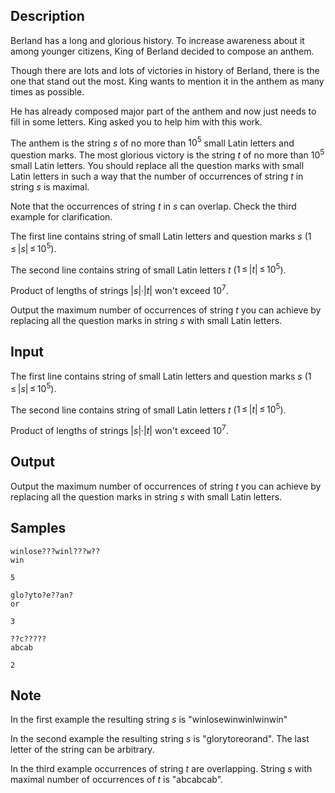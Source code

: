 ## Description

<div><p>Berland has a long and glorious history. To increase awareness about it among younger citizens, King of Berland decided to compose an anthem.</p><p>Though there are lots and lots of victories in history of Berland, there is the one that stand out the most. King wants to mention it in the anthem as many times as possible.</p><p>He has already composed major part of the anthem and now just needs to fill in some letters. King asked you to help him with this work.</p><p>The anthem is the string <span class="tex-span"><i>s</i></span> of no more than <span class="tex-span">10<sup class="upper-index">5</sup></span> small Latin letters and question marks. The most glorious victory is the string <span class="tex-span"><i>t</i></span> of no more than <span class="tex-span">10<sup class="upper-index">5</sup></span> small Latin letters. You should replace all the question marks with small Latin letters in such a way that the number of occurrences of string <span class="tex-span"><i>t</i></span> in string <span class="tex-span"><i>s</i></span> is maximal.</p><p>Note that the occurrences of string <span class="tex-span"><i>t</i></span> in <span class="tex-span"><i>s</i></span> can overlap. Check the third example for clarification.</p></div><div class="input-specification"><p>The first line contains string of small Latin letters and question marks <span class="tex-span"><i>s</i></span> (<span class="tex-span">1 ≤ |<i>s</i>| ≤ 10<sup class="upper-index">5</sup></span>).</p><p>The second line contains string of small Latin letters <span class="tex-span"><i>t</i></span> (<span class="tex-span">1 ≤ |<i>t</i>| ≤ 10<sup class="upper-index">5</sup></span>).</p><p><span class="tex-font-style-bf">Product of lengths of strings <span class="tex-span">|<i>s</i>|·|<i>t</i>|</span> won't exceed <span class="tex-span">10<sup class="upper-index">7</sup></span>.</span></p></div><div class="output-specification"><p>Output the maximum number of occurrences of string <span class="tex-span"><i>t</i></span> you can achieve by replacing all the question marks in string <span class="tex-span"><i>s</i></span> with small Latin letters.</p></div>

## Input

<p>The first line contains string of small Latin letters and question marks <span class="tex-span"><i>s</i></span> (<span class="tex-span">1 ≤ |<i>s</i>| ≤ 10<sup class="upper-index">5</sup></span>).</p><p>The second line contains string of small Latin letters <span class="tex-span"><i>t</i></span> (<span class="tex-span">1 ≤ |<i>t</i>| ≤ 10<sup class="upper-index">5</sup></span>).</p><p><span class="tex-font-style-bf">Product of lengths of strings <span class="tex-span">|<i>s</i>|·|<i>t</i>|</span> won't exceed <span class="tex-span">10<sup class="upper-index">7</sup></span>.</span></p>

## Output

<p>Output the maximum number of occurrences of string <span class="tex-span"><i>t</i></span> you can achieve by replacing all the question marks in string <span class="tex-span"><i>s</i></span> with small Latin letters.</p>

## Samples

```input1
winlose???winl???w??
win

```

```output1
5

```






```input2
glo?yto?e??an?
or

```

```output2
3

```






```input3
??c?????
abcab

```

```output3
2

```




## Note

<p>In the first example the resulting string <span class="tex-span"><i>s</i></span> is <span class="tex-font-style-tt">"winlose<span class="tex-font-style-bf">win</span>winl<span class="tex-font-style-bf">win</span>w<span class="tex-font-style-bf">in</span>"</span></p><p>In the second example the resulting string <span class="tex-span"><i>s</i></span> is <span class="tex-font-style-tt">"glo<span class="tex-font-style-bf">r</span>yto<span class="tex-font-style-bf">r</span>e<span class="tex-font-style-bf">or</span>an<span class="tex-font-style-bf">d</span>"</span>. The last letter of the string can be arbitrary.</p><p>In the third example occurrences of string <span class="tex-span"><i>t</i></span> are overlapping. String <span class="tex-span"><i>s</i></span> with maximal number of occurrences of <span class="tex-span"><i>t</i></span> is <span class="tex-font-style-tt">"<span class="tex-font-style-bf">ab</span>c<span class="tex-font-style-bf">abcab</span>"</span>.</p>
